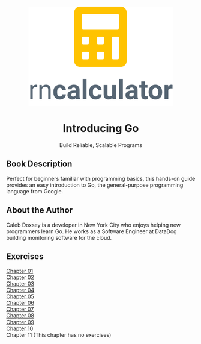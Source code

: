 <p align="center">
  <img src="./logo.svg" alt="Cover">
</p>
<h1 align="center">Introducing Go</h1>
<p align="center">Build Reliable, Scalable Programs</p>

## Book Description

Perfect for beginners familiar with programming basics, this hands-on guide provides an easy introduction to Go, the general-purpose programming language from Google.

## About the Author

Caleb Doxsey is a developer in New York City who enjoys helping new programmers learn Go. He works as a Software Engineer at DataDog building monitoring software for the cloud.

## Exercises

[Chapter 01](./chapter_01)  
[Chapter 02](./chapter_02)  
[Chapter 03](./chapter_03)  
[Chapter 04](./chapter_04)  
[Chapter 05](./chapter_05)  
[Chapter 06](./chapter_06)  
[Chapter 07](./chapter_07)  
[Chapter 08](./chapter_08)  
[Chapter 09](./chapter_09)  
[Chapter 10](./chapter_10)  
Chapter 11 (This chapter has no exercises)
